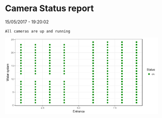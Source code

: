 Camera Status report
================
15/05/2017 - 19:20:02

    All cameras are up and running

![](camreport_files/figure-markdown_github/unnamed-chunk-2-1.png)
